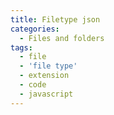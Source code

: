 ```yaml
---
title: Filetype json
categories:
  - Files and folders
tags:
  - file
  - 'file type'
  - extension
  - code
  - javascript
---
```

